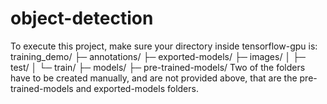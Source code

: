 # object-detection

To execute this project, make sure your directory inside tensorflow-gpu is:
training_demo/
  ├─ annotations/
  ├─ exported-models/
  ├─ images/
  │  ├─ test/
  │  └─ train/
  ├─ models/
  ├─ pre-trained-models/
Two of the folders have to be created manually, and are not provided above, that are the pre-trained-models and exported-models folders.
